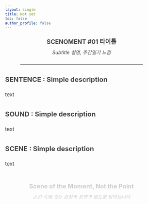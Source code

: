 ```yaml
---
layout: single
title: Not yet
toc: false
author_profile: false
---
```

<!-- 중앙 정렬 인트로 영역 -->
<div style="text-align: center; line-height: 1.1; color: #444; font-size: 16px;">

<h4 style="font-size: 20px; margin-bottom: 0.5em;">
SCENOMENT #01 타이틀</h4>
<p><i>Subtitle 설명, 주간일기 느낌
</i></p>
</div>

<!-- 연한 구분선 -->
<hr style="border: none; border-top: 1px solid #eee; margin
: 2em auto; width: 80%;">

<!-- 본문 시작: 좌측정렬 -->
<div style="text-align: left; line-height: 1.7; color: #444; font-size: 17px;">

<h4 style="font-size: 22px; margin-bottom: 0.5em;">SENTENCE : Simple description</h4>
<p>
text
</p>

<h4 style="font-size: 22px; margin-bottom: 0.5em;">SOUND : Simple description</h4>
<p>
text
</p>

<h4 style="font-size: 22px; margin-bottom: 0.5em;">SCENE : Simple description</h4>
<p>
text
</p>
</div>

<!-- 사인오프: 우측정렬 -->
<div style="text-align: center; line-height: 1.1; color: #ccc; font-size: 16px; margin-top: 3em;">
<h4 style="font-size: 20px; margin-bottom: 0.5em;">
Scene of the Moment, Not the Point</h4>
<p><i>순간 속에 깃든 감정과 장면과 밀도를 담아둡니다
</i></p>
</div>
